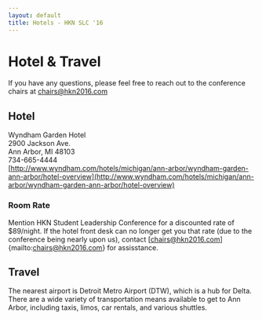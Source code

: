 ```yaml
---
layout: default
title: Hotels - HKN SLC '16
---
```


# Hotel & Travel

If you have any questions, please feel free to reach out to the conference chairs at [chairs@hkn2016.com](mailto:chairs@hkn2016.com)

## Hotel
Wyndham Garden Hotel<br />
2900 Jackson Ave.<br />
Ann Arbor, MI 48103<br />
734-665-4444<br />
[http://www.wyndham.com/hotels/michigan/ann-arbor/wyndham-garden-ann-arbor/hotel-overview](http://www.wyndham.com/hotels/michigan/ann-arbor/wyndham-garden-ann-arbor/hotel-overview)

### Room Rate
Mention HKN Student Leadership Conference for a discounted rate of $89/night. If the hotel front desk can no longer get you that rate (due to the conference being nearly upon us), contact [chairs@hkn2016.com]{mailto:chairs@hkn2016.com} for assisstance.

## Travel

The nearest airport is Detroit Metro Airport (DTW), which is a hub for Delta.
There are a wide variety of transportation means available to get to Ann Arbor, including taxis, limos, car rentals, and various shuttles.
